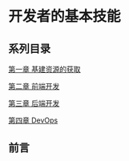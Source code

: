 # 开发者的基本技能

## 系列目录

[第一章 基建资源的获取](./chapter_1_resources.md)

[第二章 前端开发](./chapter_2_frontend.md)

[第三章 后端开发](./chapter_3_backend.md)

[第四章 DevOps](./chapter_4_devops.md)

## 前言
